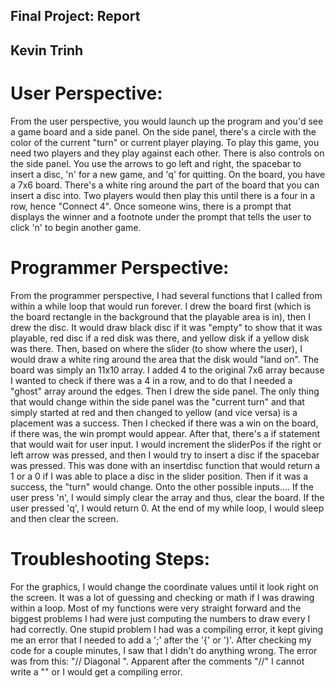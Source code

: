 ## Final Project: Report
##
## Kevin Trinh

# User Perspective:

From the user perspective, you would launch up the program and you'd see a game board and a side 
panel. On the side panel, there's a circle with the color of the current "turn" or current 
player playing. To play this game, you need two players and they play against each other. There 
is also controls on the side panel. You use the arrows to go left and right, the spacebar to 
insert a disc, 'n' for a new game, and 'q' for quitting. On the board, you have a 7x6 board. 
There's a white ring around the part of the board that you can insert a disc into. Two players 
would then play this until there is a four in a row, hence "Connect 4". Once someone wins, there 
is a prompt that displays the winner and a footnote under the prompt that tells the user to 
click 'n' to begin another game.

# Programmer Perspective:

From the programmer perspective, I had several functions that I called from within a while loop 
that would run forever. I drew the board first (which is the board rectangle in the background 
that the playable area is in), then I drew the disc. It would draw black disc if it was "empty" 
to show that it was playable, red disc if a red disk was there, and yellow disk if a yellow disk 
was there. Then, based on where the slider (to show where the user), I would draw a white ring 
around the area that the disk would "land on". The board was simply an 11x10 array. I added 4 to 
the original 7x6 array because I wanted to check if there was a 4 in a row, and to do that I 
needed a "ghost" array around the edges. Then I drew the side panel. The only thing that would 
change within the side panel was the "current turn" and that simply started at red and then 
changed to yellow (and vice versa) is a placement was a success. Then I checked if there was a 
win on the board, if there was, the win prompt would appear. After that, there's a if statement 
that would wait for user input. I would increment the sliderPos if the right or left arrow was 
pressed, and then I would try to insert a disc if the spacebar was pressed. This was done with 
an insertdisc function that would return a 1 or a 0 if I was able to place a disc in the slider 
position. Then if it was a success, the "turn" would change. Onto the other possible inputs.... 
If the user press 'n', I would simply clear the array and thus, clear the board. If the user 
pressed 'q', I would return 0. At the end of my while loop, I would sleep and then clear the 
screen.

# Troubleshooting Steps:

For the graphics, I would change the coordinate values until it look right on the screen. It was 
a lot of guessing and checking or math if I was drawing within a loop. Most of my functions were 
very straight forward and the biggest problems I had were just computing the numbers to draw 
every I had correctly. One stupid problem I had was a compiling error, it kept giving me an 
error that I needed to add a ';' after the '{' or ')'. After checking my code for a couple 
minutes, I saw that I didn't do anything wrong. The error was from this: "// Diagonal \". 
Apparent after the comments "//" I cannot write a "\" or I would get a compiling error.
